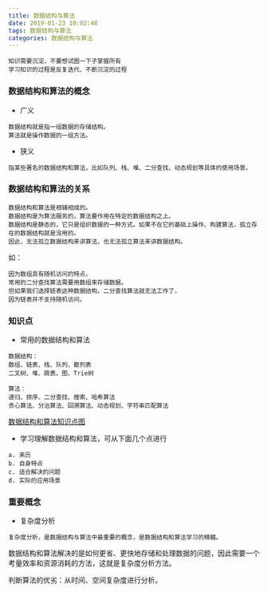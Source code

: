 ```yaml
---
title: 数据结构与算法
date: 2019-01-23 10:02:48
tags: 数据结构与算法
categories: 数据结构与算法
---
```


```
知识需要沉淀，不要想试图一下子掌握所有
学习知识的过程是反复迭代、不断沉淀的过程
```

### 数据结构和算法的概念

* 广义

```
数据结构就是指一组数据的存储结构。
算法就是操作数据的一组方法。
```

* 狭义

```
指某些著名的数据结构和算法，比如队列、栈、堆、二分查找、动态规划等具体的使用场景。
```

### 数据结构和算法的关系

```
数据结构和算法是相辅相成的。
数据结构是为算法服务的，算法要作用在特定的数据结构之上。
数据结构是静态的，它只是组织数据的一种方式。如果不在它的基础上操作、构建算法，孤立存在的数据结构就是没用的。
因此，无法孤立数据结构来讲算法，也无法孤立算法来讲数据结构。
```

如：

```
因为数组具有随机访问的特点，
常用的二分查找算法需要用数组来存储数据。
但如果我们选择链表这种数据结构，二分查找算法就无法工作了，
因为链表并不支持随机访问。
```

### 知识点

* 常用的数据结构和算法

```
数据结构：
数组、链表、栈、队列、散列表
二叉树、堆、跳表、图、Trie树

算法：
递归、排序、二分查找、搜索、哈希算法
贪心算法、分治算法、回溯算法、动态规划、字符串匹配算法
```

[数据结构和算法知识点图]()

* 学习理解数据结构和算法，可从下面几个点进行

```
a. 来历
b. 自身特点
c. 适合解决的问题
d. 实际的应用场景
```

### 重要概念

* 复杂度分析

```
复杂度分析，是数据结构与算法中最重要的概念，是数据结构和算法学习的精髓。
```

数据结构和算法解决的是如何更省、更快地存储和处理数据的问题，因此需要一个考量效率和资源消耗的方法，这就是复杂度分析方法。

判断算法的优劣：从时间、空间复杂度进行分析。